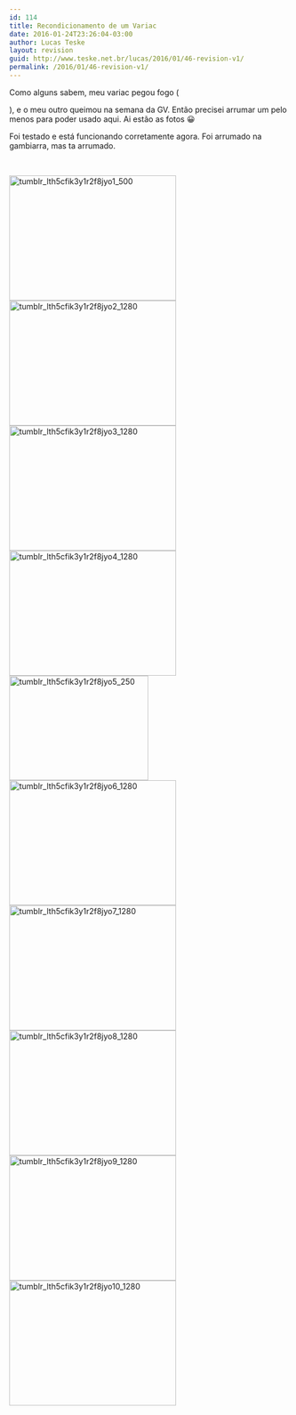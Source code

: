 ```yaml
---
id: 114
title: Recondicionamento de um Variac
date: 2016-01-24T23:26:04-03:00
author: Lucas Teske
layout: revision
guid: http://www.teske.net.br/lucas/2016/01/46-revision-v1/
permalink: /2016/01/46-revision-v1/
---
```

Como alguns sabem, meu variac pegou fogo (



), e o meu outro queimou na semana da GV. Então precisei arrumar um pelo menos para poder usado aqui. Ai estão as fotos 😀

Foi testado e está funcionando corretamente agora. Foi arrumado na gambiarra, mas ta arrumado.

<!--more-->

&nbsp;

[<img class="alignnone size-medium wp-image-47" src="https://www.teske.net.br/lucas/wp-content/uploads/2014/10/tumblr_lth5cfik3y1r2f8jyo1_500-300x225.jpg" alt="tumblr_lth5cfik3y1r2f8jyo1_500" width="300" height="225" srcset="https://www.teske.net.br/lucas/wp-content/uploads/2014/10/tumblr_lth5cfik3y1r2f8jyo1_500-300x225.jpg 300w, https://www.teske.net.br/lucas/wp-content/uploads/2014/10/tumblr_lth5cfik3y1r2f8jyo1_500.jpg 500w" sizes="(max-width: 300px) 100vw, 300px" />](https://www.teske.net.br/lucas/wp-content/uploads/2014/10/tumblr_lth5cfik3y1r2f8jyo1_500.jpg) [<img class="alignnone size-medium wp-image-48" src="https://www.teske.net.br/lucas/wp-content/uploads/2014/10/tumblr_lth5cfik3y1r2f8jyo2_1280-300x225.jpg" alt="tumblr_lth5cfik3y1r2f8jyo2_1280" width="300" height="225" srcset="https://www.teske.net.br/lucas/wp-content/uploads/2014/10/tumblr_lth5cfik3y1r2f8jyo2_1280-300x225.jpg 300w, https://www.teske.net.br/lucas/wp-content/uploads/2014/10/tumblr_lth5cfik3y1r2f8jyo2_1280-1024x768.jpg 1024w, https://www.teske.net.br/lucas/wp-content/uploads/2014/10/tumblr_lth5cfik3y1r2f8jyo2_1280.jpg 1280w" sizes="(max-width: 300px) 100vw, 300px" />](https://www.teske.net.br/lucas/wp-content/uploads/2014/10/tumblr_lth5cfik3y1r2f8jyo2_1280.jpg) [<img class="alignnone size-medium wp-image-49" src="https://www.teske.net.br/lucas/wp-content/uploads/2014/10/tumblr_lth5cfik3y1r2f8jyo3_1280-300x225.jpg" alt="tumblr_lth5cfik3y1r2f8jyo3_1280" width="300" height="225" srcset="https://www.teske.net.br/lucas/wp-content/uploads/2014/10/tumblr_lth5cfik3y1r2f8jyo3_1280-300x225.jpg 300w, https://www.teske.net.br/lucas/wp-content/uploads/2014/10/tumblr_lth5cfik3y1r2f8jyo3_1280-1024x768.jpg 1024w, https://www.teske.net.br/lucas/wp-content/uploads/2014/10/tumblr_lth5cfik3y1r2f8jyo3_1280.jpg 1280w" sizes="(max-width: 300px) 100vw, 300px" />](https://www.teske.net.br/lucas/wp-content/uploads/2014/10/tumblr_lth5cfik3y1r2f8jyo3_1280.jpg) [<img class="alignnone size-medium wp-image-50" src="https://www.teske.net.br/lucas/wp-content/uploads/2014/10/tumblr_lth5cfik3y1r2f8jyo4_1280-300x225.jpg" alt="tumblr_lth5cfik3y1r2f8jyo4_1280" width="300" height="225" srcset="https://www.teske.net.br/lucas/wp-content/uploads/2014/10/tumblr_lth5cfik3y1r2f8jyo4_1280-300x225.jpg 300w, https://www.teske.net.br/lucas/wp-content/uploads/2014/10/tumblr_lth5cfik3y1r2f8jyo4_1280-1024x768.jpg 1024w, https://www.teske.net.br/lucas/wp-content/uploads/2014/10/tumblr_lth5cfik3y1r2f8jyo4_1280.jpg 1280w" sizes="(max-width: 300px) 100vw, 300px" />](https://www.teske.net.br/lucas/wp-content/uploads/2014/10/tumblr_lth5cfik3y1r2f8jyo4_1280.jpg) [<img class="alignnone size-medium wp-image-51" src="https://www.teske.net.br/lucas/wp-content/uploads/2014/10/tumblr_lth5cfik3y1r2f8jyo5_250.jpg" alt="tumblr_lth5cfik3y1r2f8jyo5_250" width="250" height="188" />](https://www.teske.net.br/lucas/wp-content/uploads/2014/10/tumblr_lth5cfik3y1r2f8jyo5_250.jpg) [<img class="alignnone size-medium wp-image-52" src="https://www.teske.net.br/lucas/wp-content/uploads/2014/10/tumblr_lth5cfik3y1r2f8jyo6_1280-300x225.jpg" alt="tumblr_lth5cfik3y1r2f8jyo6_1280" width="300" height="225" srcset="https://www.teske.net.br/lucas/wp-content/uploads/2014/10/tumblr_lth5cfik3y1r2f8jyo6_1280-300x225.jpg 300w, https://www.teske.net.br/lucas/wp-content/uploads/2014/10/tumblr_lth5cfik3y1r2f8jyo6_1280-1024x768.jpg 1024w, https://www.teske.net.br/lucas/wp-content/uploads/2014/10/tumblr_lth5cfik3y1r2f8jyo6_1280.jpg 1280w" sizes="(max-width: 300px) 100vw, 300px" />](https://www.teske.net.br/lucas/wp-content/uploads/2014/10/tumblr_lth5cfik3y1r2f8jyo6_1280.jpg) [<img class="alignnone size-medium wp-image-53" src="https://www.teske.net.br/lucas/wp-content/uploads/2014/10/tumblr_lth5cfik3y1r2f8jyo7_1280-300x225.jpg" alt="tumblr_lth5cfik3y1r2f8jyo7_1280" width="300" height="225" srcset="https://www.teske.net.br/lucas/wp-content/uploads/2014/10/tumblr_lth5cfik3y1r2f8jyo7_1280-300x225.jpg 300w, https://www.teske.net.br/lucas/wp-content/uploads/2014/10/tumblr_lth5cfik3y1r2f8jyo7_1280-1024x768.jpg 1024w, https://www.teske.net.br/lucas/wp-content/uploads/2014/10/tumblr_lth5cfik3y1r2f8jyo7_1280.jpg 1280w" sizes="(max-width: 300px) 100vw, 300px" />](https://www.teske.net.br/lucas/wp-content/uploads/2014/10/tumblr_lth5cfik3y1r2f8jyo7_1280.jpg) [<img class="alignnone size-medium wp-image-54" src="https://www.teske.net.br/lucas/wp-content/uploads/2014/10/tumblr_lth5cfik3y1r2f8jyo8_1280-300x225.jpg" alt="tumblr_lth5cfik3y1r2f8jyo8_1280" width="300" height="225" srcset="https://www.teske.net.br/lucas/wp-content/uploads/2014/10/tumblr_lth5cfik3y1r2f8jyo8_1280-300x225.jpg 300w, https://www.teske.net.br/lucas/wp-content/uploads/2014/10/tumblr_lth5cfik3y1r2f8jyo8_1280-1024x768.jpg 1024w, https://www.teske.net.br/lucas/wp-content/uploads/2014/10/tumblr_lth5cfik3y1r2f8jyo8_1280.jpg 1280w" sizes="(max-width: 300px) 100vw, 300px" />](https://www.teske.net.br/lucas/wp-content/uploads/2014/10/tumblr_lth5cfik3y1r2f8jyo8_1280.jpg) [<img class="alignnone size-medium wp-image-55" src="https://www.teske.net.br/lucas/wp-content/uploads/2014/10/tumblr_lth5cfik3y1r2f8jyo9_1280-300x225.jpg" alt="tumblr_lth5cfik3y1r2f8jyo9_1280" width="300" height="225" srcset="https://www.teske.net.br/lucas/wp-content/uploads/2014/10/tumblr_lth5cfik3y1r2f8jyo9_1280-300x225.jpg 300w, https://www.teske.net.br/lucas/wp-content/uploads/2014/10/tumblr_lth5cfik3y1r2f8jyo9_1280-1024x768.jpg 1024w, https://www.teske.net.br/lucas/wp-content/uploads/2014/10/tumblr_lth5cfik3y1r2f8jyo9_1280.jpg 1280w" sizes="(max-width: 300px) 100vw, 300px" />](https://www.teske.net.br/lucas/wp-content/uploads/2014/10/tumblr_lth5cfik3y1r2f8jyo9_1280.jpg) [<img class="alignnone size-medium wp-image-56" src="https://www.teske.net.br/lucas/wp-content/uploads/2014/10/tumblr_lth5cfik3y1r2f8jyo10_1280-300x225.jpg" alt="tumblr_lth5cfik3y1r2f8jyo10_1280" width="300" height="225" srcset="https://www.teske.net.br/lucas/wp-content/uploads/2014/10/tumblr_lth5cfik3y1r2f8jyo10_1280-300x225.jpg 300w, https://www.teske.net.br/lucas/wp-content/uploads/2014/10/tumblr_lth5cfik3y1r2f8jyo10_1280-1024x768.jpg 1024w, https://www.teske.net.br/lucas/wp-content/uploads/2014/10/tumblr_lth5cfik3y1r2f8jyo10_1280.jpg 1280w" sizes="(max-width: 300px) 100vw, 300px" />](https://www.teske.net.br/lucas/wp-content/uploads/2014/10/tumblr_lth5cfik3y1r2f8jyo10_1280.jpg)